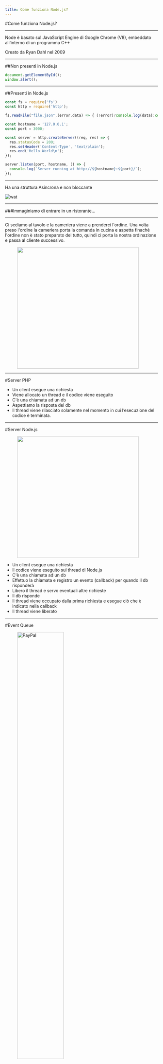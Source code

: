 ```yaml
---
title: Come funziona Node.js?
---
```


#Come funziona Node.js?

---

Node è basato sul JavaScript Engine di Google Chrome (V8), embeddato all’interno di un programma C++

Creato da Ryan Dahl nel 2009

---

##Non presenti in Node.js

```js
document.getElementById();
window.alert();
```

---

##Presenti in Node.js

```js
const fs = require('fs')
const http = require('http');

fs.readFile("file.json",(error,data) => { (!error)?console.log(data):console.log("error: ", error) });

const hostname = '127.0.0.1';
const port = 3000;

const server = http.createServer((req, res) => {
  res.statusCode = 200;
  res.setHeader('Content-Type', 'text/plain');
  res.end('Hello World\n');
});

server.listen(port, hostname, () => {
  console.log(`Server running at http://${hostname}:${port}/`);
});
```

---

Ha una struttura Asincrona e non bloccante

![wat](https://media.tenor.com/images/28082369bfa2b077cdd5f678c17656bc/tenor.gif)

---

###Immaginiamo di entrare in un ristorante...

---

<div class="row">
<div class="col-6  align-self-center">

Ci sediamo al tavolo e la cameriera viene a prenderci l'ordine.
Una volta preso l'ordine la cameriera porta la comanda in cucina e aspetta finachè l'ordine non è stato preparato del tutto,
quindi ci porta la nostra ordinazione e passa al cliente successivo.

</div>
<div class="col-6  align-self-center">

<figure class="box-shadow">
<img src="https://cdn.lifehack.org/wp-content/uploads/2013/02/cut-into-line.jpg" style="width: 400px">
</figure>

</div>
</div>


---

#Server PHP

- Un client esegue una richiesta 
- Viene allocato un thread e il codice viene eseguito
- C'è una chiamata ad un db
- Aspettiamo la risposta del db
- Il thread viene rilasciato solamente nel momento in cui l’esecuzione del codice è terminata.


---

#Server Node.js

<div class="row">
<div class="col-6  align-self-center">

<figure class="box-shadow">
<img src="
https://images.assettype.com/tgdaily%2F2016-09%2Facf80e86-b0c7-489d-bc3a-ded94b830817%2Fwhy-so-asynchronous-640x480.jpg?w=480&auto=format%2Ccompress&fit=max" style="width: 400px">
</figure>

</div>
<div class="col-6  align-self-center">

- Un client esegue una richiesta 
- Il codice viene eseguito sul thread di Node.js
- C'è una chiamata ad un db
- Effettuo la chiamata e registro un evento (callback) per quando il db risponderà
- Libero il thread e servo eventuali altre richieste
- Il db risponde
- Il thread viene occupato dalla prima richiesta e esegue ciò che è indicato nella callback
- Il thread viene liberato

</div>
</div>



---

#Event Queue


<figure class="box-shadow">
<img src="https://www.sciano.net/images/post/14/as_blog_javascript_event_loop.png" alt="PayPal" style="width:60%;"/>
</figure>

---

<div class="row">
<div class="col-6  align-self-center">

<figure class="box-shadow">
<img src="
https://miro.medium.com/max/722/1*UN325lO3m7E30D-KdpiKAw.png" style="width: 400px">
</figure>

</div>
<div class="col-6  align-self-center">


Questa struttura asincrona fa si che Node.js sia perfetto per sviluppare applicazione I/O intensive, applicazioni in real time
e web server altamente scalabili che possono servire un grosso numero di uteni contemporaneamente.

</div>
</div>
